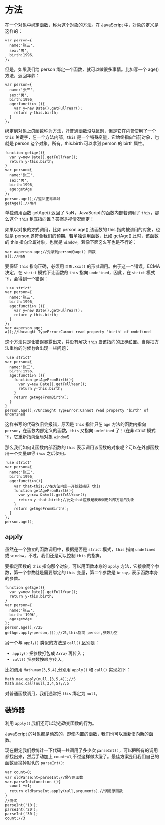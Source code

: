 # 方法
在一个对象中绑定函数，称为这个对象的方法。在 JavaScript 中，对象的定义是这样的：

    var person={
      name:'张三',
      sex:'男',
      birth:1996,
    };

但是，如果我们给 person 绑定一个函数，就可以做很多事情。比如写一个 age() 方法，返回年龄：

    var person={
      name:'张三',
      sex:'男',
      birth:1996,
      age:function (){
        var y=new Date().getFullYear();
        return y-this.birth;
      }
    };

绑定到对象上的函数称为方法，好普通函数没啥区别，但是它在内部使用了一个 `this` 关键字，在一个方法内部，`this` 是一个特殊变量，它始终指向当前对象，也就是 person 这个对象。所有，this.birth 可以拿到 person 的 birth 属性。

    function getAge(){
      var y=new Date().getFullYear();
      return y-this.birth;
    }
    var person={
      name:'张三',
      sex:'男',
      birth:1996,
      age:getAge
    };
    person.age();//返回正常年龄
    getAge();//NaN

单独调用函数 getAge() 返回了 NaN，JavaScript 的函数内部若调用了 `this`，那么这个 `this` 到底指向谁？答案是视情况而定！

如果以对象的方式调用，比如 person.age(),该函数的 this 指向被调用的对象，也就是 person,这符合我们的预期。若单独调用函数，比如 getAge(),此时，该函数的 this 指向全局对象，也就是 `window`。若像下面这么写也是不行的：

    var a=person.age;//先拿到person的age() 函数
    a();//NaN

要保证 `this` 指向正确，必须用 `对象.xxx()` 的形式调用。由于这一个错误。ECMA 决定，在 `strict` 模式下让函数的 `this` 指向 `undefined`，因此，在 `strict` 模式下，会得到一个错误：

    'use strict'
    var person={
      name:'张三',
      birth:1996,
      age:function (){
        var y=new Date().getFullYear();
        return y-this.birth;
      }
    };
    var a=person.age;
    a();//Uncaught TypeError:Cannot read property 'birth' of undefined

这个方法只是让错误暴露出来，并没有解决 `this` 应该指向的正确位置。当你把方法重构的时候也会出现一些问题：

    'use strict'
    var person={
      name:'张三',
      birth:1996,
      age:function (){
        function getAgeFromBirth(){
          var y=new Date().getFullYear();
          return y-this.birth;
        }
        return getAgeFromBirth();
      }
    }
    person.age();//Uncaught TypeError:Cannot read property 'birth' of undefined

这样书写的代码依旧会报错，原因是 `this` 指针只在 `age` 方法的函数内指向 `person`，在函数内部定义的函数，`this` 又指向 `undefined` 了！(在非 strict 模式下，它重新指向全局对象 `window`!)

那么我们如何让函数内部函数的 `this` 表示调用该函数的对象呢？可以在外部函数用一个变量取得 `this` 之后使用。

    'use strict'
    var person={
      name:'张三',
      birth:1996,
      age:function(){
        var that=this;//在方法内部一开始就捕获 this
        function getAgeFromBirth(){
          var y=new Date().getFullYear();
          return y-that.birth;//此处that应该是表示调用外部方法的对象
        }
        return getAgeFromBirth();
      }
    };
    person.age();

## apply
虽然在一个独立的函数调用中，根据是否是 `strict` 模式，`this` 指向 `undefined` 或 `window`，不过，我们还是可以控制 `this` 的指向。

要指定函数的 `this` 指向那个对象，可以用函数本身的 `apply` 方法，它接收两个参数，第一个参数就是需要绑定的 `this` 变量，第二个参数是 `Array`，表示函数本身的参数。

    function getAge(){
      var y=new Date().getFullYear();
      return y-this.birth;
    }
    var person={
      name:'张三',
      birth:'1996',
      age:getAge
    };
    person.age();//25
    getAge.apply(person,[]);//25,this指向 person,参数为空

另一个与 `apply()` 类似的方法是 `call()`,区别是：
* `apply()` 把参数打包成 `Array` 再传入；
*  `call()` 把参数按顺序传入。

比如调用 `Math.max(3,5,4)`,分别用 `apply()` 和 `call()` 实现如下：

    Math.max.apply(null,[3,5,4]);//5
    Math.max.call(null,3,4,5);//5

对普通函数调用，我们通常把 `this` 绑定为 `null`。

## 装饰器
利用 `apply()`,我们还可以动态改变函数的行为。

JavaScript 的对象都是动态的，即使内置的函数，我们也可以重新指向新的函数。

现在假定我们想统计一下代码一共调用了多少次 `parseInt()`，可以把所有的调用都找出来，然后手动加上 `count+=1`,不过这样做太傻了。最佳方案是用我们自己的函数替换掉默认的 `parseInt()`:

    var count=0;
    var oldParseInt=parseInt;//保存原函数
    var.parseInt=function (){
      count +=1;
      return oldParseInt.apply(null,arguments);//调用原函数
    }
    //测试
    parseInt('10');
    parseInt('20');
    parseInt('30');
    count;//3
